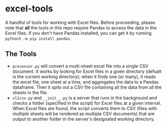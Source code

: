 # excel-tools
A handful of tools for working with Excel files. Before proceeding, please note that **all** the tools in this repo require Pandas to access the data in the Excel files. If you don't have Pandas installed, you can get it by running `python3 -m pip install pandas`.

## The Tools
* `processor.py` will convert a multi-sheet excel file into a single CSV document. It works by looking for Excel files in a given directory (defualt is the current working directory); when it finds one (or many), it reads the excel file, one sheet at a time, and aggregates the data to a Pandas dataframe. Then it spits out a CSV file containing all the data from all the sheets in the file.
* `xl2csv.py` and `__init__.py` is a server that runs in the background and checks a folder (specified in the script) for Excel files at a given interval. When Excel files are found, the script converts them to CSV (files with multiple sheets will be rendered as multiple CSV documents) that are output to another folder in the server's designated working directory.
